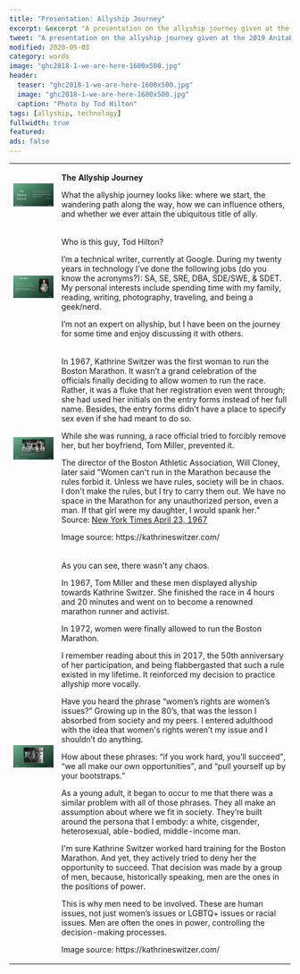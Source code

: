 ```yaml
---
title: "Presentation: Allyship Journey"
excerpt: &excerpt "A presentation on the allyship journey given at the 2019 AnitaB.org's Male Allies Summit."
tweet: "A presentation on the allyship journey given at the 2019 AnitaB.org's Male Allies Summit."
modified: 2020-05-03
category: words
image: "ghc2018-1-we-are-here-1600x500.jpg"
header:
  teaser: "ghc2018-1-we-are-here-1600x500.jpg"
  image: "ghc2018-1-we-are-here-1600x500.jpg"
  caption: "Photo by Tod Hilton"
tags: [allyship, technology]
fullwidth: true
featured:
ads: false
---
```


<table>
  <tr style="width:40%">
    <td>
      <a href="/images/allyship-slide-01.png"><img src="/images/allyship-slide-01-sm.png" alt="Allyship journey - slide 1"></a>
    </td>
    <td>
      <p><strong>The Allyship Journey</strong></p>
      <p>What the allyship journey looks like: where we start, the wandering path along the way,
        how we can influence others, and whether we ever attain the ubiquitous title of ally.</p>
    </td>
  </tr>
  <tr style="width:60%">
    <td>
      <a href="/images/allyship-slide-02.png"><img src="/images/allyship-slide-02-sm.png" alt="Allyship journey - slide 2"></a>
    </td>
    <td>
      <p>Who is this guy, Tod Hilton?</p>
      <p>I’m a technical writer, currently at Google. During my twenty years in technology I’ve
        done the following jobs (do you know the acronyms?): SA, SE, SRE, DBA, SDE/SWE, & SDET.
        My personal interests include spending time with my family, reading, writing, photography,
        traveling, and being a geek/nerd.</p>
      <p>I’m not an expert on allyship, but I have been on the journey for some time and enjoy
        discussing it with others.</p>
    </td>
  </tr>
  <tr>
    <td>
      <a href="/images/allyship-slide-03.png"><img src="/images/allyship-slide-03-sm.png" alt="Allyship journey - slide 3"></a>
    </td>
    <td>
      <p>In 1967, Kathrine Switzer was the first woman to run the Boston Marathon.
        It wasn’t a grand celebration of the officials finally deciding to allow
        women to run the race. Rather, it was a fluke that her registration even
        went through; she had used her initials on the entry forms instead of her
        full name. Besides, the entry forms didn't have a place to specify sex even
        if she had meant to do so.</p>
      <p>While she was running, a race official tried to forcibly remove her, 
        but her boyfriend, Tom Miller, prevented it.</p>
      <p>The director of the Boston Athletic Association, Will Cloney, later said "Women
        can't run in the Marathon because the rules forbid it. Unless we have rules,
        society will be in chaos. I don't make the rules, but I try to carry them out.
        We have no space in the Marathon for any unauthorized person, even a man.
        If that girl were my daughter, I would spank her." Source:
        <a href="https://web.archive.org/web/20120306124858/http://www.mediaed.org/assets/products/151/Kathy_Switzer.pdf">New York Times April 23, 1967</a></p>
      <p>Image source: https://kathrineswitzer.com/</p>
    </td>
  </tr>
  <tr>
    <td>
      <a href="/images/allyship-slide-04.png"><img src="/images/allyship-slide-04-sm.png" alt="Allyship journey - slide 4"></a>
    </td>
    <td>
      <p>As you can see, there wasn't any chaos.</p>
      <p>In 1967, Tom Miller and these men displayed allyship towards Kathrine
        Switzer. She finished the race in 4 hours and 20 minutes and went on to become
        a renowned marathon runner and activist.</p>
      <p>In 1972, women were finally allowed to run the Boston Marathon.</p>
      <p>I remember reading about this in 2017, the 50th anniversary of her participation,
        and being flabbergasted that such a rule existed in my lifetime. It reinforced my
        decision to practice allyship more vocally.</p>
      <p>Have you heard the phrase “women’s rights are women’s issues?” Growing up in the
        80’s, that was the lesson I absorbed from society and my peers. I entered adulthood
        with the idea that women's rights weren’t my issue and I shouldn’t do anything.</p>
      <p>How about these phrases: “if you work hard, you’ll succeed”, “we all make our own
        opportunities”, and “pull yourself up by your bootstraps.”</p>
      <p>As a young adult, it began to occur to me that there was a similar problem with all
        of those phrases. They all make an assumption about where we fit in society.
        They’re built around the persona that I embody: a white, cisgender, heterosexual,
        able-bodied, middle-income man.</p>
      <p>I'm sure Kathrine Switzer worked hard training for the Boston Marathon. And yet,
        they actively tried to deny her the opportunity to succeed. That decision was made
        by a group of men, because, historically speaking, men are the ones in the positions
        of power.</p>
      <p>This is why men need to be involved. These are human issues, not just women’s issues
        or LGBTQ+ issues or racial issues. Men are often the ones in power, controlling the
        decision-making processes.</p>
      <p?Men must be involved in creating equity for people in
        historically excluded groups.</p>
      <p>Image source: https://kathrineswitzer.com/</p>
    </td>
  </tr>
</table>
